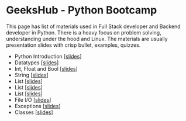 # GeeksHub - Python Bootcamp

This page has list of materials used in Full Stack developer and Backend developer in Python. There is a heavy focus on problem solving, understanding under the hood and Linux. The materials are usually presentation slides with crisp bullet, examples, quizzes.

* Python Introduction [[slides](01_python_introduction.html)]
* Datatypes [[slides](datatypes.html)]
* Int, Float and Bool [[slides](int_float_bool.html)]
* String [[slides](string.html)]
* List [[slides](list.html)]
* List [[slides](tuple.html)]
* List [[slides](dictionary.html)]
* File I/O [[slides](fileio.html)]
* Exceptions [[slides](exceptions.html)]
* Classes [[slides](20_classes.html)]